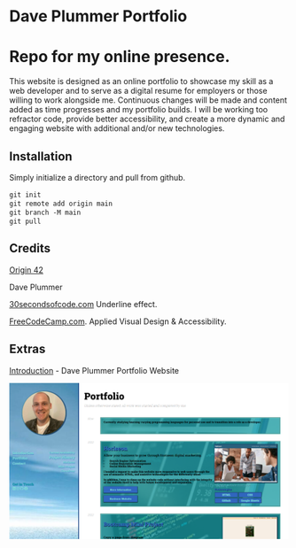# Dave Plummer Portfolio
# Repo for my online presence.

This website is designed as an online portfolio to showcase my skill as a web developer and to serve as a digital resume for employers or those willing to work alongside me. Continuous changes will be made and content added as time progresses and my portfolio builds. 
I will be working too refractor code, provide better accessibility, and create a more dynamic and engaging website with additional and/or new technologies.

## Installation
Simply initialize a directory and pull from github. 
```
git init
git remote add origin main
git branch -M main
git pull
```

## Credits

[Origin 42](https://github.com/origin-42)

Dave Plummer

[30secondsofcode.com](https://www.30secondsofcode.org/css/s/hover-underline-animation) Underline effect. 

[FreeCodeCamp.com](https://www.freecodecamp.org/learn). Applied Visual Design & Accessibility.

## Extras

[Introduction](https://origin-42.github.io/Dave-Plummer-Portfolio/) - Dave Plummer Portfolio Website

[![snippet](./assets/images/Screenshot%202022-02-19%20205804.png)](https://origin-42.github.io/Dave-Plummer-Portfolio/)
